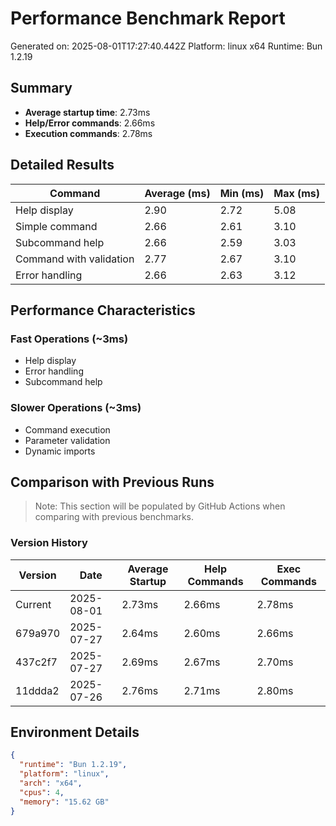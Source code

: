 # Performance Benchmark Report

Generated on: 2025-08-01T17:27:40.442Z
Platform: linux x64
Runtime: Bun 1.2.19

## Summary

- **Average startup time**: 2.73ms
- **Help/Error commands**: 2.66ms
- **Execution commands**: 2.78ms

## Detailed Results

| Command | Average (ms) | Min (ms) | Max (ms) |
|---------|-------------|----------|----------|
| Help display | 2.90 | 2.72 | 5.08 |
| Simple command | 2.66 | 2.61 | 3.10 |
| Subcommand help | 2.66 | 2.59 | 3.03 |
| Command with validation | 2.77 | 2.67 | 3.10 |
| Error handling | 2.66 | 2.63 | 3.12 |

## Performance Characteristics

### Fast Operations (~3ms)
- Help display
- Error handling
- Subcommand help

### Slower Operations (~3ms)
- Command execution
- Parameter validation
- Dynamic imports

## Comparison with Previous Runs

> Note: This section will be populated by GitHub Actions when comparing with previous benchmarks.

### Version History

| Version | Date | Average Startup | Help Commands | Exec Commands |
|---------|------|-----------------|---------------|---------------|
| Current | 2025-08-01 | 2.73ms | 2.66ms | 2.78ms |
| 679a970 | 2025-07-27 | 2.64ms | 2.60ms | 2.66ms |
| 437c2f7 | 2025-07-27 | 2.69ms | 2.67ms | 2.70ms |
| 11ddda2 | 2025-07-26 | 2.76ms | 2.71ms | 2.80ms |

## Environment Details

```json
{
  "runtime": "Bun 1.2.19",
  "platform": "linux",
  "arch": "x64",
  "cpus": 4,
  "memory": "15.62 GB"
}
```
